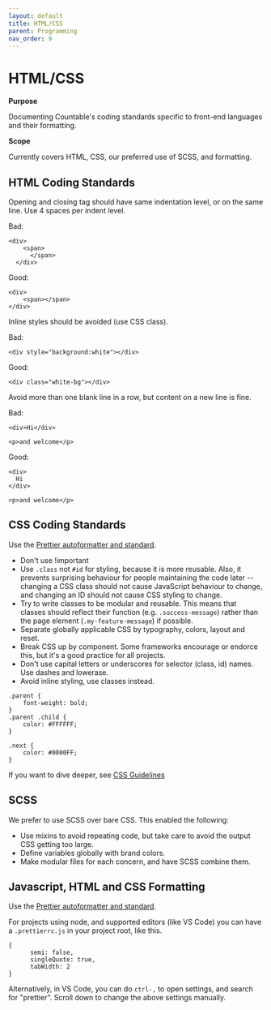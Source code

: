 ```yaml
---
layout: default
title: HTML/CSS
parent: Programming
nav_order: 9
---
```


# HTML/CSS

**Purpose**

Documenting Countable's coding standards specific to front-end languages and their formatting.

**Scope**

Currently covers HTML, CSS, our preferred use of SCSS, and formatting.

## HTML Coding Standards

Opening and closing tag should have same indentation level, or on the
same line. Use 4 spaces per indent level.

Bad:

    <div>
        <span>
          </span>
      </div>

Good:

    <div>
        <span></span>
    </div>

Inline styles should be avoided (use CSS class).

Bad:

    <div style="background:white"></div>

Good:

    <div class="white-bg"></div>

Avoid more than one blank line in a row, but content on a new line is
fine.

Bad:

    <div>Hi</div>
    
    <p>and welcome</p>

Good:

    <div>
      Hi
    </div>
    
    <p>and welcome</p>

## CSS Coding Standards

Use the [Prettier autoformatter and standard](https://github.com/prettier/prettier).

  - Don't use \!important
  - Use `.class` not `#id` for styling, because it is more reusable.
    Also, it prevents surprising behaviour for people maintaining the
    code later -- changing a CSS class should not cause JavaScript
    behaviour to change, and changing an ID should not cause CSS styling
    to change.
  - Try to write classes to be modular and reusable. This means that
    classes should reflect their function (e.g. `.success-message`)
    rather than the page element (`.my-feature-message`) if possible.
  - Separate globally applicable CSS by typography, colors, layout and
    reset.
  - Break CSS up by component. Some frameworks encourage or endorce
    this, but it's a good practice for all projects.
  - Don't use capital letters or underscores for selector (class, id)
    names. Use dashes and lowerase.
  - Avoid inline styling, use classes instead.

<!-- end list -->

    .parent {
        font-weight: bold;
    }
    .parent .child {
        color: #FFFFFF;
    }  
    
    .next {
        color: #0000FF;
    }

If you want to dive deeper, see [CSS Guidelines](https://cssguidelin.es/)

## SCSS

We prefer to use SCSS over bare CSS. This enabled the following:

  - Use mixins to avoid repeating code, but take care to avoid the
    output CSS getting too large.
  - Define variables globally with brand colors.
  - Make modular files for each concern, and have SCSS combine them.

## Javascript, HTML and CSS Formatting

Use the [Prettier autoformatter and standard](https://github.com/prettier/prettier).

For projects using node, and supported editors (like VS Code) you can
have a `.prettierrc.js` in your project root, like this.

    {
          semi: false,
          singleQuote: true,
          tabWidth: 2
    }

Alternatively, in VS Code, you can do `ctrl-,` to open settings, and
search for "prettier". Scroll down to change the above settings
manually.
